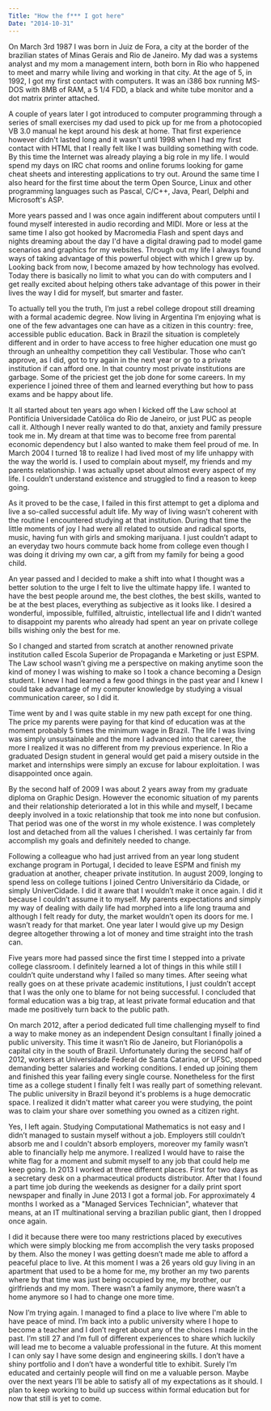 ```yaml
---
Title: "How the f*** I got here"
Date: "2014-10-31"
---
```


On March 3rd 1987 I was born in Juiz de Fora, a city at the border of the brazilian states of Minas Gerais and Rio de Janeiro. My dad was a systems analyst and my mom a management intern, both born in Rio who happened to meet and marry while living and working in that city. At the age of 5, in 1992, I got my first contact with computers. It was an i386 box running MS-DOS with 8MB of RAM, a 5 1/4 FDD, a black and white tube monitor and a dot matrix printer attached.

A couple of years later I got introduced to computer programming through a series of small exercises my dad used to pick up for me from a photocopied VB 3.0 manual he kept around his desk at home. That first experience however didn't lasted long and it wasn't until 1998 when I had my first contact with HTML that I really felt like I was building something with code. By this time the Internet was already playing a big role in my life. I would spend my days on IRC chat rooms and online forums looking for game cheat sheets and interesting applications to try out. Around the same time I also heard for the first time about the term Open Source, Linux and other programming languages such as Pascal, C/C++, Java, Pearl, Delphi and Microsoft's ASP.

More years passed and I was once again indifferent about computers until I found myself interested in audio recording and MIDI. More or less at the same time I also got hooked by Macromedia Flash and spent days and nights dreaming about the day I'd have a digital drawing pad to model game scenarios and graphics for my websites. Through out my life I always found ways of taking advantage of this powerful object with which I grew up by. Looking back from now, I become amazed by how technology has evolved. Today there is basically no limit to what you can do with computers and I get really excited about helping others take advantage of this power in their lives the way I did for myself, but smarter and faster.

To actually tell you the truth, I’m just a rebel college dropout still dreaming with a formal academic degree. Now living in Argentina I’m enjoying what is one of the few advantages one can have as a citizen in this country: free, accessible public education. Back in Brazil the situation is completely different and in order to have access to free higher education one must go through an unhealthy competition they call Vestibular. Those who can’t approve, as I did, got to try again in the next year or go to a private institution if can afford one. In that country most private institutions are garbage. Some of the priciest get the job done for some careers. In my experience I joined three of them and learned everything but how to pass exams and be happy about life.

It all started about ten years ago when I kicked off the Law school at Pontifícia Universidade Católica do Rio de Janeiro, or just PUC as people call it. Although I never really wanted to do that, anxiety and family pressure took me in. My dream at that time was to become free from parental economic dependency but I also wanted to make them feel proud of me. In March 2004 I turned 18 to realize I had lived most of my life unhappy with the way the world is. I used to complain about myself, my friends and my parents relationship. I was actually upset about almost every aspect of my life. I couldn’t understand existence and struggled to find a reason to keep going.

As it proved to be the case, I failed in this first attempt to get a diploma and live a so-called successful adult life. My way of living wasn’t coherent with the routine I encountered studying at that institution. During that time the little moments of joy I had were all related to outside and radical sports, music, having fun with girls and smoking marijuana. I just couldn’t adapt to an everyday two hours commute back home from college even though I was doing it driving my own car, a gift from my family for being a good child.

An year passed and I decided to make a shift into what I thought was a better solution to the urge I felt to live the ultimate happy life. I wanted to have the best people around me, the best clothes, the best skills, wanted to be at the best places, everything as subjective as it looks like. I desired a wonderful, impossible, fulfilled, altruistic, intellectual life and I didn’t wanted to disappoint my parents who already had spent an year on private college bills wishing only the best for me.

So I changed and started from scratch at another renowned private institution called Escola Superior de Propaganda e Marketing or just ESPM. The Law school wasn’t giving me a perspective on making anytime soon the kind of money I was wishing to make so I took a chance becoming a Design student. I knew I had learned a few good things in the past year and I knew I could take advantage of my computer knowledge by studying a visual communication career, so I did it.

Time went by and I was quite stable in my new path except for one thing. The price my parents were paying for that kind of education was at the moment probably 5 times the minimum wage in Brazil. The life I was living was simply unsustainable and the more I advanced into that career, the more I realized it was no different from my previous experience. In Rio a graduated Design student in general would get paid a misery outside in the market and internships were simply an excuse for labour exploitation. I was disappointed once again.

By the second half of 2009 I was about 2 years away from my graduate diploma on Graphic Design. However the economic situation of my parents and their relationship deteriorated a lot in this while and myself, I became deeply involved in a toxic relationship that took me into none but confusion. That period was one of the worst in my whole existence. I was completely lost and detached from all the values I cherished. I was certainly far from accomplish my goals and definitely needed to change.

Following a colleague who had just arrived from an year long student exchange program in Portugal, I decided to leave ESPM and finish my graduation at another, cheaper private institution. In august 2009, longing to spend less on college tuitions I joined Centro Universitário da Cidade, or simply UniverCidade. I did it aware that I wouldn’t make it once again. I did it because I couldn’t assume it to myself. My parents expectations and simply my way of dealing with daily life had morphed into a life long trauma and although I felt ready for duty, the market wouldn’t open its doors for me. I wasn’t ready for that market. One year later I would give up my Design degree altogether throwing a lot of money and time straight into the trash can.

Five years more had passed since the first time I stepped into a private college classroom. I definitely learned a lot of things in this while still I couldn’t quite understand why I failed so many times. After seeing what really goes on at these private academic institutions, I just couldn’t accept that I was the only one to blame for not being successful. I concluded that formal education was a big trap, at least private formal education and that made me positively turn back to the public path.

On march 2012, after a period dedicated full time challenging myself to find a way to make money as an independent Design consultant I finally joined a public university. This time it wasn’t Rio de Janeiro, but Florianópolis a capital city in the south of Brazil. Unfortunately during the second half of 2012, workers at Universidade Federal de Santa Catarina, or UFSC, stopped demanding better salaries and working conditions. I ended up joining them and finished this year failing every single course. Nonetheless for the first time as a college student I finally felt I was really part of something relevant. The public university in Brazil beyond it's problems is a huge democratic space. I realized it didn't matter what career you were studying, the point was to claim your share over something you owned as a citizen right.

Yes, I left again. Studying Computational Mathematics is not easy and I didn’t managed to sustain myself without a job. Employers still couldn’t absorb me and I couldn't absorb employers, moreover my family wasn’t able to financially help me anymore. I realized I would have to raise the white flag for a moment and submit myself to any job that could help me keep going. In 2013 I worked at three different places. First for two days as a secretary desk on a pharmaceutical products distributor. After that I found a part time job during the weekends as designer for a daily print sport newspaper and finally in June 2013 I got a formal job. For approximately 4 months I worked as a "Managed Services Technician", whatever that means, at an IT multinational serving a brazilian public giant, then I dropped once again.

I did it because there were too many restrictions placed by executives which were simply blocking me from accomplish the very tasks proposed by them. Also the money I was getting doesn’t made me able to afford a peaceful place to live. At this moment I was a 26 years old guy living in an apartment that used to be a home for me, my brother an my two parents where by that time was just being occupied by me, my brother, our girlfriends and my mom. There wasn’t a family anymore, there wasn’t a home anymore so I had to change one more time.

Now I’m trying again. I managed to find a place to live where I'm able to have peace of mind. I’m back into a public university where I hope to become a teacher and I don’t regret about any of the choices I made in the past. I’m still 27 and I’m full of different experiences to share which luckily will lead me to become a valuable professional in the future. At this moment I can only say I have some design and engineering skills. I don’t have a shiny portfolio and I don’t have a wonderful title to exhibit. Surely I’m educated and certainly people will find on me a valuable person. Maybe over the next years I’ll be able to satisfy all of my expectations as it should. I plan to keep working to build up success within formal education but for now that still is yet to come.
